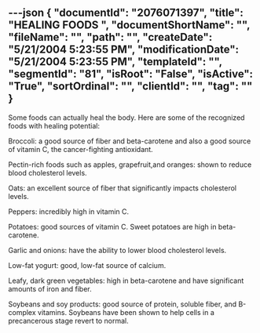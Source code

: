 ---json
{
  "documentId": "2076071397",
  "title": "HEALING FOODS        ",
  "documentShortName": "",
  "fileName": "",
  "path": "",
  "createDate": "5/21/2004 5:23:55 PM",
  "modificationDate": "5/21/2004 5:23:55 PM",
  "templateId": "",
  "segmentId": "81",
  "isRoot": "False",
  "isActive": "True",
  "sortOrdinal": "",
  "clientId": "",
  "tag": ""
}
---

Some foods can actually heal the body. Here are some of the recognized foods with healing potential:

Broccoli: a good source of fiber and beta-carotene and also a good source of vitamin C, the cancer-fighting antioxidant.

Pectin-rich foods such as apples, grapefruit,and oranges: shown to reduce blood cholesterol levels. 

Oats: an excellent source of fiber that significantly impacts cholesterol levels. 

Peppers: incredibly high in vitamin C.

Potatoes: good sources of vitamin C. Sweet potatoes are high in beta-carotene.

Garlic and onions: have the ability to lower blood cholesterol levels.

Low-fat yogurt: good, low-fat source of calcium.

Leafy, dark green vegetables: high in beta-carotene and have significant amounts of iron and fiber.

Soybeans and soy products: good source of protein, soluble fiber, and B-complex vitamins. Soybeans have been shown to help cells in a precancerous stage revert to normal.
